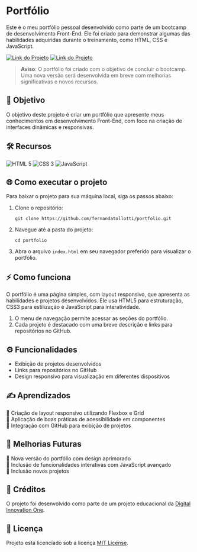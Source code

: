 # Portfólio

Este é o meu portfólio pessoal desenvolvido como parte de um bootcamp de desenvolvimento Front-End. Ele foi criado para demonstrar algumas das habilidades adquiridas durante o treinamento, como HTML, CSS e JavaScript.

[![Link do Projeto](https://img.shields.io/badge/▶-000?style=for-the-badge&logo=movie&logoColor=E94D5F)](https://portfolio-fernanda-tollotti.netlify.app/)
[![Link do Projeto](https://img.shields.io/badge/Acesse%20o%20Projeto-E94D5F?style=for-the-badge)](https://portfolio-fernanda-tollotti.netlify.app/)

> **Aviso**: O portfólio foi criado com o objetivo de concluir o bootcamp. Uma nova versão será desenvolvida em breve com melhorias significativas e novos recursos.

## 🎯 Objetivo
O objetivo deste projeto é criar um portfólio que apresente meus conhecimentos em desenvolvimento Front-End, com foco na criação de interfaces dinâmicas e responsivas.

## 🛠️ Recursos
![HTML 5](https://img.shields.io/badge/HTML5-333333?style=for-the-badge&logo=html5)
![CSS 3](https://img.shields.io/badge/CSS3-333333?style=for-the-badge&logo=css3&logoColor=1572B6)
![JavaScript](https://img.shields.io/badge/JavaScript-333333?style=for-the-badge&logo=javascript)

## 🌐 Como executar o projeto
Para baixar o projeto para sua máquina local, siga os passos abaixo:

1. Clone o repositório:
   ```
   git clone https://github.com/fernandatollotti/portfolio.git
2. Navegue até a pasta do projeto:
   ```
   cd portfolio
3. Abra o arquivo `index.html` em seu navegador preferido para visualizar o portfólio.

## ⚡ Como funciona
O portfólio é uma página simples, com layout responsivo, que apresenta as habilidades e projetos desenvolvidos. Ele usa HTML5 para estruturação, CSS3 para estilização e JavaScript para interatividade.

1. O menu de navegação permite acessar as seções do portfólio.
2. Cada projeto é destacado com uma breve descrição e links para repositórios no GitHub.

## ⚙️ Funcionalidades
- Exibição de projetos desenvolvidos
- Links para repositórios no GitHub
- Design responsivo para visualização em diferentes dispositivos

## ✍️ Aprendizados
🔹 Criação de layout responsivo utilizando Flexbox e Grid  
🔹 Aplicação de boas práticas de acessibilidade em componentes  
🔹 Integração com GitHub para exibição de projetos

## 🚧 Melhorias Futuras
🔸 Nova versão do portfólio com design aprimorado  
🔸 Inclusão de funcionalidades interativas com JavaScript avançado  
🔸 Inclusão novos projetos

## 🌟 Créditos 
O projeto foi desenvolvido como parte de um projeto educacional da [Digital Innovation One](https://www.dio.me/en).

## 📜 Licença
Projeto está licenciado sob a licença [MIT License](https://github.com/fernandatollotti/portfolio/tree/master?tab=MIT-1-ov-file).
